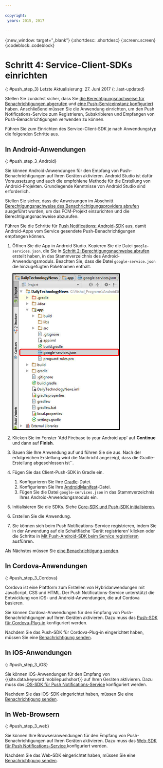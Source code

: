 ```yaml
---

copyright:
 years: 2015, 2017

---
```


{:new_window: target="_blank"}
{:shortdesc: .shortdesc}
{:screen:.screen}
{:codeblock:.codeblock}

# Schritt 4: Service-Client-SDKs einrichten
{: #push_step_3}
Letzte Aktualisierung: 27. Juni 2017
{: .last-updated}

Stellen Sie zunächst sicher, dass Sie [die Berechtigungsnachweise für Benachrichtigungen abgerufen](push_step_1.html) und [eine Push-Serviceinstanz konfiguriert](push_step_2.html) haben. Anschließend müssen Sie die Anwendung einrichten, um den Push Notifications-Service zum Registrieren, Subskribieren und Empfangen von Push-Benachrichtigungen verwenden zu können. 

Führen Sie zum Einrichten des Service-Client-SDK je nach Anwendungstyp die folgenden Schritte aus.

## In Android-Anwendungen
{: #push_step_3_Android}

Sie können Android-Anwendungen für den Empfang von Push-Benachrichtigungen auf Ihren Geräten aktivieren. Android Studio ist dafür Voraussetzung und auch die empfohlene Methode für die Erstellung von Android-Projekten. Grundlegende Kenntnisse von Android Studio sind erforderlich.

Stellen Sie sicher, dass die Anweisungen im Abschnitt [Berechtigungsnachweise des Benachrichtigungsproviders abrufen](push_step_1.html) ausgeführt wurden, um das FCM-Projekt einzurichten und die Berechtigungsnachweise abzurufen.

Führen Sie die Schritte für [Push Notifications: Android-SDK](https://github.com/ibm-bluemix-mobile-services/bms-clientsdk-android-push/tree/Doc) aus, damit Android-Apps vom Service gesendete Push-Benachrichtigungen empfangen können. 

1. Öffnen Sie die App in Android Studio. Kopieren Sie die Datei `google-services.json`, die Sie in [Schritt 2: Berechtigungsnachweise abrufen](push_step_1.html) erstellt haben, in das Stammverzeichnis des Android-Anwendungsmoduls. Beachten Sie, dass die Datei `google-service.json` die hinzugefügten Paketnamen enthält.

    ![JSON-Datei zum Stammverzeichnis Ihrer Anwendung hinzufügen](images/FCM_7.jpg)

2. Klicken Sie im Fenster 'Add Firebase to your Android app' auf **Continue** und dann auf **Finish**. 
3. Bauen Sie Ihre Anwendung auf und führen Sie sie aus. Nach der erfolgreichen Erstellung wird die Nachricht angezeigt, dass die Gradle-Erstellung abgeschlossen ist``.
4. Fügen Sie das Client-Push-SDK in Gradle ein.
	1. Konfigurieren Sie Ihre [Gradle](https://github.com/ibm-bluemix-mobile-services/bms-clientsdk-android-push/tree/Doc#configure-gradle)-Datei. 
	2. Konfigurieren Sie Ihre [AndroidManifest](https://github.com/ibm-bluemix-mobile-services/bms-clientsdk-android-push/tree/Doc#configure-androidmanifest)-Datei.
	3. Fügen Sie die Datei `google-services.json` in das Stammverzeichnis Ihres Android-Anwendungsmoduls ein.
5. Initialisieren Sie die SDKs. Siehe [ Core-SDK und Push-SDK initialisieren](https://github.com/ibm-bluemix-mobile-services/bms-clientsdk-android-push/tree/Doc#initializing-the-core-sdk-and-the-push-sdk).
6. Erstellen Sie die Anwendung.
7. Sie können sich beim Push Notifications-Service registrieren, indem Sie in der Anwendung auf die Schaltfläche 'Gerät registrieren' klicken oder die Schritte in [Mit Push-Android-SDK beim Service registrieren](https://github.com/ibm-bluemix-mobile-services/bms-clientsdk-android-push/tree/Doc#register-to-push-notifications-ervice) ausführen.

Als Nächstes müssen Sie [eine Benachrichtigung senden](push_step_4.html).


## In Cordova-Anwendungen
{: #push_step_3_Cordova}

Cordova ist eine Plattform zum Erstellen von Hybridanwendungen mit JavaScript, CSS und HTML. Der Push Notifications-Service unterstützt die Entwicklung von iOS- und Android-Anwendungen, die auf Cordova basieren.

Sie können Cordova-Anwendungen für den Empfang von Push-Benachrichtigungen auf Ihren Geräten aktivieren. Dazu muss das [Push-SDK für Cordova-Plug-in](https://github.com/ibm-bluemix-mobile-services/bms-clientsdk-cordova-plugin-push/tree/Doc#ios-app) konfiguriert werden.

Nachdem Sie das Push-SDK für Cordova-Plug-in eingerichtet haben, müssen Sie eine [Benachrichtigung senden](push_step_4.html).


## In iOS-Anwendungen
{: #push_step_3_iOS}

Sie können iOS-Anwendungen für den Empfang von {{site.data.keyword.mobilepushshort}} auf Ihren Geräten aktivieren. Dazu muss das [iOS-SDK für Push Notifications-Service](https://github.com/ibm-bluemix-mobile-services/bms-clientsdk-swift-push/tree/Doc#setup-client-application) konfiguriert werden. 

Nachdem Sie das iOS-SDK eingerichtet haben, müssen Sie eine [Benachrichtigung senden](push_step_4.html).


## In Web-Browsern
{: #push_step_3_web}

Sie können Ihre Browseranwendungen für den Empfang von Push-Benachrichtigungen auf Ihren Geräten aktivieren. Dazu muss das [Web-SDK für Push Notifications-Service ](https://github.com/ibm-bluemix-mobile-services/bms-clientsdk-javascript-webpush/blob/Doc/README.md) konfiguriert werden.

Nachdem Sie das Web-SDK eingerichtet haben, müssen Sie eine [Benachrichtigung senden](push_step_4.html).
